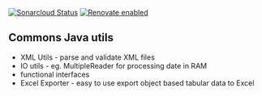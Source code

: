 [![Sonarcloud Status](https://sonarcloud.io/api/project_badges/measure?project=alapierre_java-commons&metric=alert_status)](https://sonarcloud.io/dashboard?id=alapierre_java-commons)
[![Renovate enabled](https://img.shields.io/badge/renovate-enabled-brightgreen.svg)](https://renovatebot.com/)


## Commons Java utils

- XML Utils - parse and validate XML files
- IO utils - eg. MultipleReader for processing date in RAM
- functional interfaces
- Excel Exporter - easy to use export object based tabular data to Excel 
